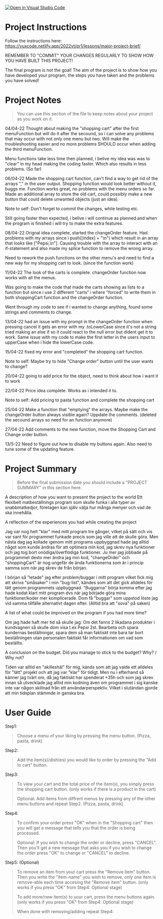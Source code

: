 [![Open in Visual Studio Code](https://classroom.github.com/assets/open-in-vscode-f059dc9a6f8d3a56e377f745f24479a46679e63a5d9fe6f495e02850cd0d8118.svg)](https://classroom.github.com/online_ide?assignment_repo_id=7474572&assignment_repo_type=AssignmentRepo)
# Project Instructions
Follow the instructions here: https://vuxcode.netlify.app/2022vt/pr1/lessons/major-project-brief/

REMEMBER TO "COMMIT" YOUR CHANGES REGULARLY TO SHOW HOW YOU HAVE BUILT THIS PROJECT! 

The final program is not the goal! The aim of the project is to show how you have developed your program, the steps you have taken and the problems you have solved!

# Project Notes

> You can use this section of the file to keep notes about your project as you work on it.

04/04-22
Thought about making the "shopping cart" after the first menuFunction but will do it after the secound, so i can solve any problems that may occur with not only one menu but two. Will make the troubleshooting easier and no more problems SHOULD occur when adding the third menuFunction.

Menu functions take less time then planned, i belive my idea was was to "clear" in my head making the coding faster. Which also results in less problems.
(So far)

06/04-22
Made the shopping cart function, can't find a way to get rid of the arrays "," in the user output. Shopping function would look better without it, buggs me. Function works great, no problems with the menu orders so far. Made an additional array to store the old cart, could possibly make a new button that could delete unwanted objects (just an idea).

Note to self: Don't forget to commit the changes, while testing etc.

Still going faster then expected, i belive i will continue as planned and when the program is finished i will try to make the extra features.

08/04-22
Orignal idea complete, started the changeOrder feature. Had problems with my arrays since i push([index] + "\n") which result in an array that looks like ["Pepsi,\n"].
Causing trouble with the array to interact with an if-statement and also made my splice function to remove the wrong array.

Need to rework the push functions on the other menu's and need to find a new way for my shopping cart to look. (since the function work)

11/04-22
The look of the carts is complete. changeOrder function now works with all the menus.

Was going to make the code that made the carts showing as lists to a function but since i use 2 different "carts" i where "forced" to write them in both shoppingCart function and the changeOrder function.

Went through my code to see if i wanted to change anything, found some strings and comments to change.

13/04-22
had an issue with my prompt in the changeOrder function when pressing cancel it gets an error with my .toLowerCase since it's not a string tried making an else if so it could react to the null error but dident get it to work. Same issue with my code to make the first letter in the users input to upperCase when i hide the lowerCase code. 

15/04-22
fixed my error and "completed" the shopping cart function.

Note to self: Maybe  try to hide "Change order" button until the user wants to change?

20/04-22
going to add price for the object, need to think about how i want it to work

22/04-22
Price idea complete. Works as i intended it to.

Note to self: Add pricing to pasta function and complete the shopping cart

25/04-22
Make a function that "emptying" the arrays. Maybe make the changeOrder button always visible again? Uppdate the comments. (deleted the secound arrays so need for an function anymore)

27/04-22
Add comments to the new function, move the Shopping Cart and Change order button.

13/5-22
Need to figure out how to disable my buttons again.
Also need to tune some of the updating feature.


# Project Summary

> Before the final submission date you should include a "PROJECT SUMMARY" in this section here. 

A description of how you want to present the project to the world
Ett flexibelt matbeställnings program som skulle funka i alla typer av snabbmatkedjor, företagen kan själv välja hur många menyer och vad de ska innehålla.

A reflection of the experiences you had while creating the project

Jag var nog helt "klar" med mitt program tre gånger, vilket på sätt och vis var sant för programmet funkade precis som jag ville att de skulle göra.
Men nästa dag jag kollade igenom mitt programs uppbyggnad hade jag alltid något som kunde ändras för att optimera min kod, jag skrev nya funktioner och jag tog bort onödiga/överflödiga funktioner. Ju mer jag jobbade på programmet desto mer ändra jag min kod, "changeOrder" och "shoppingCart" är nog ungefär de ända funktionerna som är i princip samma som när jag skrev de från början.

I början så "letade" jag efter problem/buggar i mitt program vilket fick mig att skriva "småsaker" i min "bug-list", kändes som att det gick alldeles för lätt genom programmets uppbyggnad. "Buggarna" börja komma efter jag hade kodat klart mitt program dvs när jag började göra mina funktioner/koder mer komplicerade. Dom få "buggar" som uppstod löste jag vid samma tillfälle alternativt dagen efter. (Alltid bra att "sova" på saken)

A list of what could be improved on the program if you had more time?

Om jag hade haft mer tid så skulle jag:
Om det fanns 2 likadana produkter i kundvagnen så skulle dom visa t.ex Pepsi 2st.
Bearbeta och spara kundernas beställningar, spara dem så man faktiskt inte bara tar bort beställningen utan personalen faktiskt får informationen om vad som beställts. 

A conclusion on the budget. Did you manage to stick to the budget? Why? / Why not?

Tiden var alltid en "akilleshäl" för mig, känds som att jag valde ett alldeles för "lätt" projekt och att jag var "klar" för tidigt. Men nu i efterhand så känner jag tvärt om, då jag faktiskt har spenderat +35h och som jag skrev innan så utvecklade jag alltid min kodning även om programmet i sig kanske inte var någon skillnad från ett användarperspektiv. Vilket i slutändan gjorde att min tidsplan stämmde in ganska bra.

# User Guide

Step1:
>Choose a menu of your liking by pressing the menu button. (Pizza, pasta, drink)

Step2: 
>Add the item(s)/dish(es) you would like to order by pressing the "Add to cart" button.

Step3:
>To view your cart and the total price of the item(s), you simply press the shopping cart button. (only works if there is a product in the cart)
>
>Optional: Add items from diffrent menus by pressing any of the other menu buttons and repeat Step2. (Pizza, pasta, drink)

Step4:
>To confirm your order press "OK" when in the "Shopping cart" then you will get a message that  tells you that the order is being processed.
>
>Optional: If you wish to change the order or decline, press "CANCEL". Then you'll get a new message that asks you if you wish to change the order press "OK" to change or "CANCEL" to decline.

Step5: (Optional)
>To remove an item from your cart press the "Remove item" button. Then you write the "item-name" you wish to remove, only one item is remove-able each time accesing the "Remove item" button. (only works if you press "OK" from Step4: Optional stage)
>
>To add more/new item(s) to your cart, press the menu buttons again. (only works if you press "OK" from Step4: Optional stage)
>
>When done with removing/adding repeat Step4:


